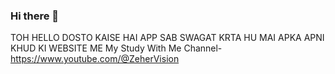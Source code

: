 ### Hi there 👋
TOH HELLO DOSTO KAISE HAI APP SAB 
SWAGAT KRTA HU MAI APKA APNI KHUD KI WEBSITE ME
My Study With Me Channel- https://www.youtube.com/@ZeherVision

<!--
**ZeherVision/Zehervision** is a ✨ _special_ ✨ repository because its `README.md` (this file) appears on your GitHub profile.

Here are some ideas to get you started:

- 🔭 I’m currently working on ...
- 🌱 I’m currently learning ...
- 👯 I’m looking to collaborate on ...
- 🤔 I’m looking for help with ...
- 💬 Ask me about ...
- 📫 How to reach me: ...
- 😄 Pronouns: ...
- ⚡ Fun fact: ...
-->
